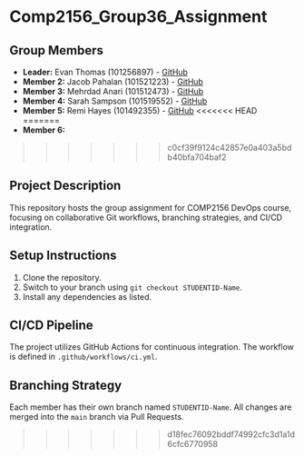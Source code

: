 # Comp2156_Group36_Assignment
## Group Members
- **Leader:** Evan Thomas (101256897) - [GitHub](https://github.com/EvanCT4)
- **Member 2:** Jacob Pahalan (101521223) - [GitHub](https://github.com/jpahalan)
- **Member 3:** Mehrdad Anari (101512473) - [GitHub](https://github.com/mehrdadanari)
- **Member 4:** Sarah Sampson (101519552) - [GitHub](https://github.com/16bit-cat)
- **Member 5:** Remi Hayes (101492355)    - [GitHub](https://github.com/fenexrox)
<<<<<<< HEAD
=======
- **Member 6:**
>>>>>>> c0cf39f9124c42857e0a403a5bdb40bfa704baf2
## Project Description
This repository hosts the group assignment for COMP2156 DevOps course, focusing on
collaborative Git workflows, branching strategies, and CI/CD integration.
## Setup Instructions
1. Clone the repository.
2. Switch to your branch using `git checkout STUDENTID-Name`.
3. Install any dependencies as listed.
## CI/CD Pipeline
The project utilizes GitHub Actions for continuous integration. The workflow is defined
in `.github/workflows/ci.yml`.
## Branching Strategy
Each member has their own branch named `STUDENTID-Name`. All changes are
merged into the `main` branch via Pull Requests.
>>>>>>> d18fec76092bddf74992cfc3d1a1d6cfc6770958
